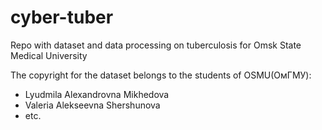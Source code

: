 # cyber-tuber
Repo with dataset and data processing on tuberculosis for Omsk State Medical University

The copyright for the dataset belongs to the students of OSMU(ОмГМУ):
- Lyudmila Alexandrovna Mikhedova
- Valeria Alekseevna Shershunova
- etc.
